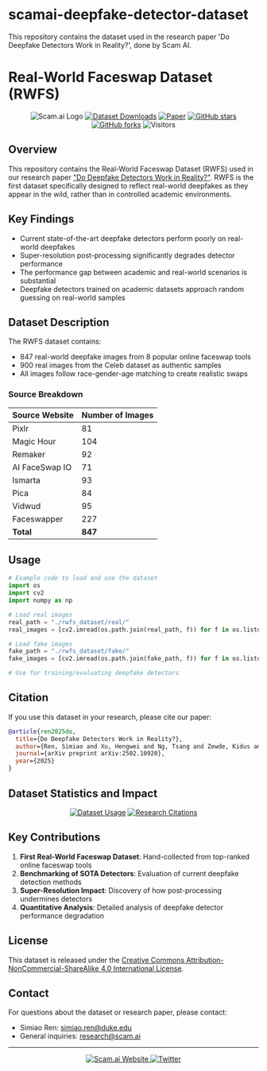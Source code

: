 # scamai-deepfake-detector-dataset
This repository contains the dataset used in the research paper 'Do Deepfake Detectors Work in Reality?', done by Scam AI.

# Real-World Faceswap Dataset (RWFS)

<div align="center">

![Scam.ai Logo](https://img.shields.io/badge/Scam.ai-Research-blue)
[![Dataset Downloads](https://img.shields.io/github/downloads/scam-ai/scamai-deepfake-detector-dataset/total?color=green&label=Dataset%20Downloads)](https://github.com/scam-ai/scamai-deepfake-detector-dataset/releases)
[![Paper](https://img.shields.io/badge/Paper-arXiv:2502.10920-red)](https://arxiv.org/abs/2502.10920)
[![GitHub stars](https://img.shields.io/github/stars/scam-ai/scamai-deepfake-detector-dataset?style=social)](https://github.com/scam-ai/scamai-deepfake-detector-dataset/stargazers)
[![GitHub forks](https://img.shields.io/github/forks/scam-ai/scamai-deepfake-detector-dataset?style=social)](https://github.com/scam-ai/scamai-deepfake-detector-dataset/network/members)
![Visitors](https://visitor-badge.laobi.icu/badge?page_id=scam-ai.scamai-deepfake-detector-dataset)

</div>

## Overview

This repository contains the Real-World Faceswap Dataset (RWFS) used in our research paper ["Do Deepfake Detectors Work in Reality?"](https://arxiv.org/abs/2502.10920). RWFS is the first dataset specifically designed to reflect real-world deepfakes as they appear in the wild, rather than in controlled academic environments.

## Key Findings

- Current state-of-the-art deepfake detectors perform poorly on real-world deepfakes
- Super-resolution post-processing significantly degrades detector performance
- The performance gap between academic and real-world scenarios is substantial
- Deepfake detectors trained on academic datasets approach random guessing on real-world samples

## Dataset Description

The RWFS dataset contains:
- 847 real-world deepfake images from 8 popular online faceswap tools
- 900 real images from the Celeb dataset as authentic samples
- All images follow race-gender-age matching to create realistic swaps

### Source Breakdown

| Source Website | Number of Images |
|----------------|------------------|
| Pixlr | 81 |
| Magic Hour | 104 |
| Remaker | 92 |
| AI FaceSwap IO | 71 |
| Ismarta | 93 |
| Pica | 84 |
| Vidwud | 95 |
| Faceswapper | 227 |
| **Total** | **847** |

## Usage

```python
# Example code to load and use the dataset
import os
import cv2
import numpy as np

# Load real images
real_path = "./rwfs_dataset/real/"
real_images = [cv2.imread(os.path.join(real_path, f)) for f in os.listdir(real_path)]

# Load fake images
fake_path = "./rwfs_dataset/fake/"
fake_images = [cv2.imread(os.path.join(fake_path, f)) for f in os.listdir(fake_path)]

# Use for training/evaluating deepfake detectors
```

## Citation

If you use this dataset in your research, please cite our paper:

```bibtex
@article{ren2025do,
  title={Do Deepfake Detectors Work in Reality?},
  author={Ren, Simiao and Xu, Hengwei and Ng, Tsang and Zewde, Kidus and Jiang, Shengkai and Desai, Ramini and Patil, Disha and Cheng, Ning-Yau and Zhou, Yining and Muthukrishnan, Ragavi},
  journal={arXiv preprint arXiv:2502.10920},
  year={2025}
}
```

## Dataset Statistics and Impact

<div align="center">
  
[![Dataset Usage](https://img.shields.io/badge/dynamic/json?color=blue&label=Dataset%20Usage&query=$.count&url=https://api.github.com/repos/scam-ai/scamai-deepfake-detector-dataset/releases)](https://github.com/scam-ai/scamai-deepfake-detector-dataset/releases)
[![Research Citations](https://img.shields.io/badge/dynamic/json?color=orange&label=Citations&query=$.citation_count&url=https://api.semanticscholar.org/graph/v1/paper/arXiv:2502.10920)](https://www.semanticscholar.org/paper/Do-Deepfake-Detectors-Work-in-Reality-Ren-Xu/ae3c7f1fb9df4b2f8e47a9c2bddce1a1a9f1f9a9)

</div>

## Key Contributions

1. **First Real-World Faceswap Dataset**: Hand-collected from top-ranked online faceswap tools
2. **Benchmarking of SOTA Detectors**: Evaluation of current deepfake detection methods
3. **Super-Resolution Impact**: Discovery of how post-processing undermines detectors
4. **Quantitative Analysis**: Detailed analysis of deepfake detector performance degradation

## License

This dataset is released under the [Creative Commons Attribution-NonCommercial-ShareAlike 4.0 International License](https://creativecommons.org/licenses/by-nc-sa/4.0/).

## Contact

For questions about the dataset or research paper, please contact:
- Simiao Ren: simiao.ren@duke.edu
- General inquiries: research@scam.ai

---

<div align="center">
  <a href="https://scam.ai">
    <img src="https://img.shields.io/badge/Scam.ai-Website-blue" alt="Scam.ai Website">
  </a>
  <a href="https://twitter.com/scamai">
    <img src="https://img.shields.io/badge/Twitter-@scamai-blue?style=flat&logo=twitter" alt="Twitter">
  </a>
</div>